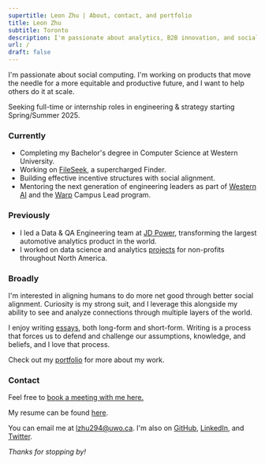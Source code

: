 ```yaml
---
supertitle: Leon Zhu | About, contact, and portfolio
title: Leon Zhu
subtitle: Toronto
description: I'm passionate about analytics, B2B innovation, and social computing.
url: /
draft: false
---
```


I'm passionate about social computing. I'm working on products that move the needle for a more equitable and productive future, and I want to help others do it at scale.

Seeking full-time or internship roles in engineering & strategy starting Spring/Summer 2025. 

### Currently

- Completing my Bachelor's degree in Computer Science at Western University.
- Working on [FileSeek](/portfolio/fileseek), a supercharged Finder.
- Building effective incentive structures with social alignment. 
- Mentoring the next generation of engineering leaders as part of [Western AI](/portfolio/wai) and the [Warp](/portfolio/warp) Campus Lead program.

### Previously

- I led a Data & QA Engineering team at [JD Power](/portfolio/jdpower), transforming the largest automotive analytics product in the world.
- I worked on data science and analytics [projects](/portfolio/pangea) for non-profits throughout North America.

### Broadly

I'm interested in aligning humans to do more net good through better social alignment. Curiosity is my strong suit, and I leverage this alongside my ability to see and analyze connections through multiple layers of the world.

I enjoy writing [essays](/blog), both long-form and short-form. Writing is a process that forces us to defend and challenge our assumptions, knowledge, and beliefs, and I love that process.

Check out my [portfolio](/portfolio) for more about my work. 

### Contact

Feel free to <a href="https://cal.com/leonz" class="button ~info">book a meeting with me here.</a>

My resume can be found [here](/resume).

You can email me at [lzhu294@uwo.ca](mailto:lzhu294@uwo.ca). I'm also on [GitHub](https://github.com/lehzhu), [LinkedIn](https://www.linkedin.com/in/leon-zhu/), and [Twitter](https://x.com/towheretobegin). 



_Thanks for stopping by!_
